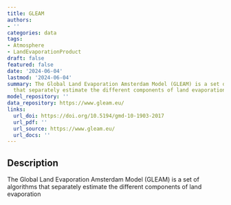 ```yaml
---
title: GLEAM
authors:
- ''
categories: data
tags:
- Atmosphere
- LandEvaporationProduct
draft: false
featured: false
date: '2024-06-04'
lastmod: '2024-06-04'
summary: The Global Land Evaporation Amsterdam Model (GLEAM) is a set of algorithms
  that separately estimate the different components of land evaporation
model_repository: ''
data_repository: https://www.gleam.eu/
links:
  url_doi: https://doi.org/10.5194/gmd-10-1903-2017
  url_pdf: ''
  url_source: https://www.gleam.eu/
  url_docs: ''
---
```


## Description

The Global Land Evaporation Amsterdam Model (GLEAM) is a set of algorithms that separately estimate the different components of land evaporation

